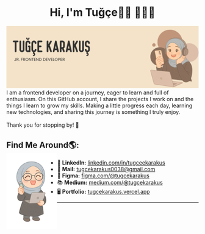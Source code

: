 <h1 align="center" >Hi, I'm Tuğçe👋🏻 👩🏻‍💻</h1>
<img src="images/tugce-karakus-banner.png" alt="banner that says Tuğçe KArakuş -  jr. frontend developer">
<br>
I am a frontend developer on a journey, eager to learn and full of enthusiasm.  
On this GitHub account, I share the projects I work on and the things I learn to grow my skills.  
Making a little progress each day, learning new technologies, and sharing this journey is something I truly enjoy.<br><br>
Thank you for stopping by! 🌱

<h2 id="find-me">Find Me Around🌎: <br><img align="left" height="200" src="images/tugce-karakus-icon.png"></a></h2>


- 💼 **LinkedIn:** [linkedin.com/in/tugceekarakus](https://www.linkedin.com/in/tugceekarakus/)
- 📩 **Mail:** [tugcekarakus0038@gmail.com](mailto:tugcekarakus0038@gmail.com)
- 🎨 **Figma:** [figma.com/@tugcekarakus](https://www.figma.com/@tugcekarakus)
- 📚 **Medium:** [medium.com/@tugcekarakus](https://medium.com/@tugcekarakus)
- 🖥️ **Portfolio:**  [tugcekarakus.vercel.app](https://tugcekarakus.vercel.app/)  
<hr>


